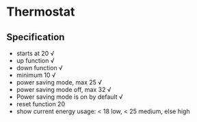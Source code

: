 # Thermostat

## Specification
- starts at 20 √
- up function √
- down function √
- minimum 10 √
- power saving mode, max 25 √
- power saving mode off, max 32 √
- Power saving mode is on by default √
- reset function 20
- show current energy usage: < 18 low, < 25 medium, else high
